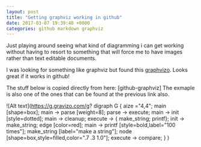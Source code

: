 ```yaml
---
layout: post
title: "Getting graphviz working in github"
date: 2017-03-07 19:39:48 +0000
categories: github markdown graphviz
---
```


Just playing around seeing what kind of diagramming i can get working without
having to resort to something that will force me to have images rather than
text editable documents.

I was looking for something like graphviz but found this [graphvizo]. Looks great
if it works in github!

The stuff below is copied directly from here: [github-graphviz]
The exmaple is also one of the ones that can be found at the previous link also.


![Alt text](https://g.gravizo.com/g?
  digraph G {
    aize ="4,4";
    main [shape=box];
    main -> parse [weight=8];
    parse -> execute;
    main -> init [style=dotted];
    main -> cleanup;
    execute -> { make_string; printf};
    init -> make_string;
    edge [color=red];
    main -> printf [style=bold,label="100 times"];
    make_string [label="make a string"];
    node [shape=box,style=filled,color=".7 .3 1.0"];
    execute -> compare;
  }
)

[graphvizo]: [https://g.gravizo.com/]
[github-graphvizo]:[https://github.com/TLmaK0/gravizo]
